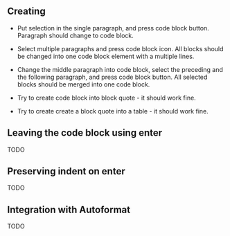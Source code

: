 ## Creating

- Put selection in the single paragraph, and press code block button. Paragraph should change to code block.

- Select multiple paragraphs and press code block icon. All blocks should be changed into one code block element with a multiple lines.

- Change the middle paragraph into code block, select the preceding and the following paragraph, and press code block button. All selected blocks should be merged into one code block.

- Try to create code block into block quote - it should work fine.

- Try to create create a block quote into a table - it should work fine.

## Leaving the code block using enter

TODO

## Preserving indent on enter

TODO

## Integration with Autoformat

TODO
